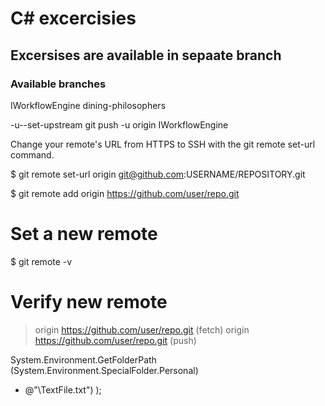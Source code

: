 # C# excercisies

## Excersises are available in sepaate branch

### Available branches

IWorkflowEngine
dining-philosophers

-u--set-upstream
git push -u origin IWorkflowEngine

Change your remote's URL from HTTPS to SSH with the git remote set-url command.

$ git remote set-url origin git@github.com:USERNAME/REPOSITORY.git

$ git remote add origin https://github.com/user/repo.git
# Set a new remote

$ git remote -v
# Verify new remote
> origin  https://github.com/user/repo.git (fetch)
> origin  https://github.com/user/repo.git (push)

System.Environment.GetFolderPath
   (System.Environment.SpecialFolder.Personal)
   + @"\TextFile.txt") ); 
  
